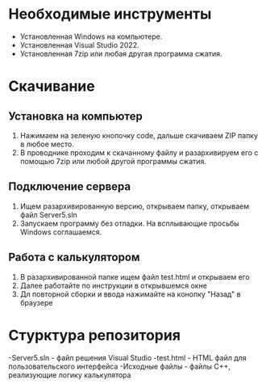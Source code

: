 # Необходимые инструменты
- Установленная Windows на компьютере.
- Установленная Visual Studio 2022.
- Установленная 7zip или любая другая программа сжатия.

# Скачивание
## Установка на компьютер
1) Нажимаем на зеленую кнопочку code, дальше скачиваем ZIP папку в любое место.
2) В проводнике проходим к скачанному файлу и разархивируем его с помощью 7zip или любой другой программы сжатия.
## Подключение сервера
1) Ищем разархивированную версию, открываем папку, открываем файл Server5.sln
2) Запускаем программу без отладки. На всплывающие просьбы Windows соглашаемся.
## Работа с калькулятором
1) В разархивированной папке ищем файл test.html и открываем его
2) Далее работайте по инструкции в открывшемся окне
3) Дл повторной сборки и ввода нажимайте на конопку "Назад" в браузере

# Стурктура репозитория
-Server5.sln - файл решения Visual Studio
-test.html - HTML файл для пользовательского интерфейса
-Исходные файлы - файлы С++, реализующие логику калькулятора
